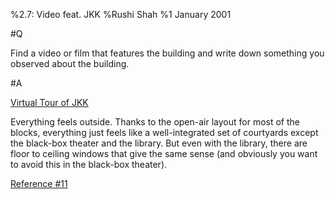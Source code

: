 %2.7: Video feat. JKK
%Rushi Shah
%1 January 2001

#Q

Find a video or film that features the building and write down something you observed about the building. 

#A

[Virtual Tour of JKK](https://www.youtube.com/watch?v=KsccXxj-u18)

Everything feels outside. Thanks to the open-air layout for most of the blocks, everything just feels like a well-integrated set of courtyards except the black-box theater and the library. But even with the library, there are floor to ceiling windows that give the same sense (and obviously you want to avoid this in the black-box theater).  

[Reference #11](./references.html)
